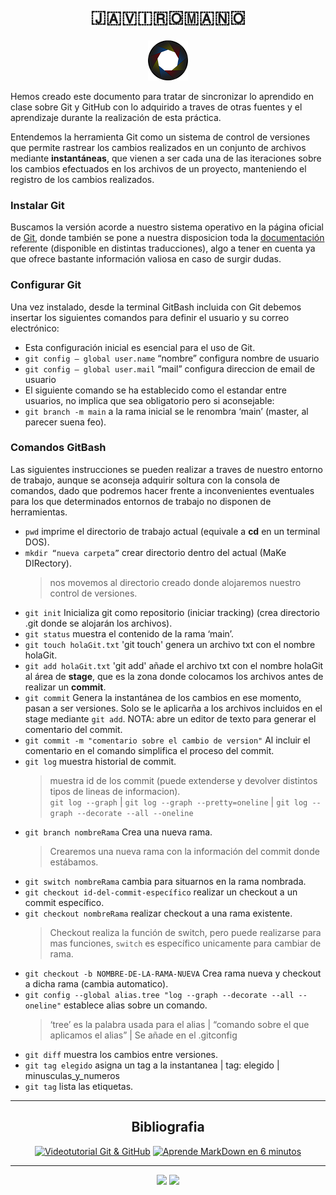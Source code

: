<div align="center">
  
# 🇯​​​​​🇦​​​​​🇻​​​​​🇮​​​​​🇷​​​​​🇴​​​​​🇲​​​​​🇦​​​​​🇳​​​​​🇴 
![Logoromano](/logo_red.png)
  
<div align="left">
Hemos creado este documento para tratar de sincronizar lo aprendido en clase sobre Git y GitHub con lo adquirido a traves de otras fuentes y el aprendizaje durante la realización de esta práctica.

Entendemos la herramienta Git como un sistema de control de versiones que permite rastrear los cambios realizados en un conjunto de archivos mediante **instantáneas**, que vienen a ser cada una de las
iteraciones sobre los cambios efectuados en los archivos de un proyecto, manteniendo el registro de los cambios realizados.

### Instalar Git

Buscamos la versión acorde a nuestro sistema operativo en la página oficial de [Git](https://git-scm.com/), donde también se pone a nuestra disposicion toda la [documentación](https://git-scm.com/book/es/v2) referente (disponible en distintas traducciones), algo a tener en cuenta ya que ofrece bastante información valiosa en caso de surgir dudas.

### Configurar Git

Una vez instalado, desde la terminal GitBash incluida con Git debemos insertar los siguientes comandos para definir el usuario y su correo electrónico:<br>
- Esta configuración inicial es esencial para el uso de Git.
- `git config — global user.name`  “nombre” configura nombre de usuario
- `git config — global user.mail`  “mail” configura direccion de email de usuario
- El siguiente comando se ha establecido como el estandar entre usuarios, no implica que sea obligatorio pero si aconsejable:
- `git branch -m main` a la rama inicial se le renombra ‘main’ (master, al parecer suena feo).

### Comandos GitBash

Las siguientes instrucciones se pueden realizar a traves de nuestro entorno de trabajo, aunque se aconseja adquirir soltura con la consola de comandos, dado que podremos hacer frente a inconvenientes eventuales para los que determinados entornos de trabajo no disponen de herramientas.

- `pwd` imprime el directorio de trabajo actual (equivale a **cd** en un terminal DOS).
- `mkdir “nueva carpeta”` crear directorio dentro del actual (MaKe DIRectory).
    > nos movemos al directorio creado donde alojaremos nuestro control de versiones.
- `git init` Inicializa git como repositorio (iniciar tracking) (crea directorio .git donde se alojarán los archivos).
- `git status` muestra el contenido de la rama ‘main’.
- `git touch holaGit.txt` 'git touch' genera un archivo txt con el nombre holaGit.
- `git add holaGit.txt` 'git add' añade el archivo txt con el nombre holaGit al área de **stage**, que es la zona donde colocamos los archivos antes de realizar un **commit**.
- `git commit` Genera la instantánea de los cambios en ese momento, pasan a ser versiones. Solo se le aplicarña a los archivos incluidos en el stage mediante  `git add`. NOTA: abre un editor de texto para generar el comentario del commit.
- `git commit -m "comentario sobre el cambio de version"` Al incluir el comentario en el comando simplifica el proceso del commit.
- `git log` muestra historial de commit.
   > muestra id de los commit (puede extenderse y devolver distintos tipos de lineas de informacion). <br> `git log --graph` | `git log --graph --pretty=oneline` | `git log --graph --decorate --all --oneline`
- `git branch nombreRama` Crea una nueva rama. 
    > Crearemos una nueva rama con la información del commit donde estábamos.
- `git switch nombreRama` cambia para situarnos en la rama nombrada.
- `git checkout id-del-commit-específico` realizar un checkout a un commit específico.
- `git checkout nombreRama` realizar checkout a una rama existente.
    > Checkout realiza la función de switch, pero puede realizarse para mas funciones, `switch` es específico unicamente para cambiar de rama.
- `git checkout -b NOMBRE-DE-LA-RAMA-NUEVA` Crea rama nueva y checkout a dicha rama (cambia automatico).
- `git config --global alias.tree "log --graph --decorate --all --oneline"` establece alias sobre un comando.
    > ‘tree’ es la palabra usada para el alias | “comando sobre el que aplicamos el alias” | Se añade en el .gitconfig
- `git diff` muestra los cambios entre versiones.
- `git tag elegido` asigna un tag a la instantanea | tag: elegido | minusculas_y_numeros
- `git tag` lista las etiquetas.
***

<div align="center">
  
## Bibliografia
  
[![Videotutorial Git & GitHub](https://markdown-videos-api.jorgenkh.no/youtube/3GymExBkKjE)](https://youtu.be/3GymExBkKjE)
[![Aprende MarkDown en 6 minutos](https://markdown-videos-api.jorgenkh.no/youtube/y6XdzBNC0_0)](https://youtu.be/y6XdzBNC0_0)

***
<img src="https://git-scm.com/images/logos/downloads/Git-Logo-White.svg" height="40"/>
<img src="https://skillicons.dev/icons?i=md,github" height="40"/>













<!--- ## Materias
Se describe el contenido de cada una y las competencias que se trabajan en ellas.
___

### Programación
Iniciacion en **Java**, operaciones logicas, aprendizaje de lógica booleana, conocimiento y aplicación de los distintos métodos de los que dispone Java, programacion orientada a objetos. Operaciones en distintos IDE: **Paiza, NetBeans, Visual Studio Code, Eclipse**.
<div align="center">  
   <img src="https://skillicons.dev/icons?i=java,eclipse,vscode" height="40"/>
  <img width="12" />
  
___
<div align="left">
  
### Base de datos
Creacion de esquema conceptual de una base de datos, diagramas entidad-relacion, creacion de una BBDD e insercion de sus registros, consulta y edicion de BBDD mediante **MySql Workbench**.
<div align="center">  
   <img src="https://skillicons.dev/icons?i=mysql" height="40"/>
  <img width="12" />
  
___
<div align="left">
  
### Sistemas informáticos
Nociones de hardware, herramientas de los distintos sistemas operativos, inicio en **Linux** y sus distintas disposiciones, aprender a trabajar mediante lineas de comandos.
<div align="center">  
<img src="https://skillicons.dev/icons?i=linux,ubuntu,kali,mint,windows,powershell" height="40"/>
<img width="12" />
  
___
<div align="left">
  
### Entornos de desarrollo
Conocimientos sobre los procesos de desarrollo y el IDE donde creamos el codigo fuente desde la concepción del codigo, el funcionamiento interno de los IDE y utilidades que ofrecen, así como el aprendizaje de distintas buenas prácticas a aplicar durante el proceso de programación. Trabajando desde **NetBeans y Eclipse**.
<div align="center">  
<img src="https://skillicons.dev/icons?i=python,markdown,notion,git,github" height="40"/>
<img width="12" />
  
___
<div align="left">
  
### Lenguaje de marcas
Aprendizaje sobre el lenguaje de marcado para dotar de una estructura ordenada y legible durante el desarrollo de un dominio web, centrando el contenido en **HTML, CSS y JavaScript**.
<div align="center">  
<img src="https://skillicons.dev/icons?i=sublime,html,css,javascript,figma" height="40"/>
<img width="12" />
  
___-->

 

